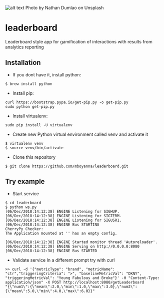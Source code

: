 
![alt text](https://images.unsplash.com/photo-1515823662972-da6a2e4d3002?ixlib=rb-1.2.1&auto=format&fit=crop&w=668&q=80)
Photo by Nathan Dumlao on Unsplash

# leaderboard
Leaderboard style app for gamification of interactions with results from analytics reporting

Installation
---
* If you dont have it, install python:
```
$ brew install python
```

* Install pip:
```
curl https://bootstrap.pypa.io/get-pip.py -o get-pip.py
sudo python get-pip.py
```

* Install virtualenv:
```
sudo pip install -U virtualenv
```

* Create new Python virtual environment called venv and activate it
```
$ virtualenv venv
$ source venv/bin/activate
```

* Clone this repository 
```
$ git clone https://github.com/mboyanna/leaderboard.git
```

Try example 
-----

* Start service
```
$ cd leaderboard
$ python ws.py
[06/Dec/2018:14:12:38] ENGINE Listening for SIGHUP.
[06/Dec/2018:14:12:38] ENGINE Listening for SIGTERM.
[06/Dec/2018:14:12:38] ENGINE Listening for SIGUSR1.
[06/Dec/2018:14:12:38] ENGINE Bus STARTING
CherryPy Checker:
The Application mounted at '' has an empty config.

[06/Dec/2018:14:12:38] ENGINE Started monitor thread 'Autoreloader'.
[06/Dec/2018:14:12:38] ENGINE Serving on http://0.0.0.0:8080
[06/Dec/2018:14:12:38] ENGINE Bus STARTED

```

* Validate service
In a different prompt try with curl
```
>> curl -d '{"metricType": "brand", "metricName": "ctr","triggeringCriteria": ">", "baselineMetricVal": "DKNY", "triggeringMetricVal": "Young Fabulous and Broke"}' -H "Content-Type: application/json" -X POST http://localhost:8080/getLeaderboard
"{\"num1\":{\"mean\":2.0,\"min\":1.0,\"max\":3.0},\"num2\":{\"mean\":5.0,\"min\":4.0,\"max\":6.0}}"
   

```

